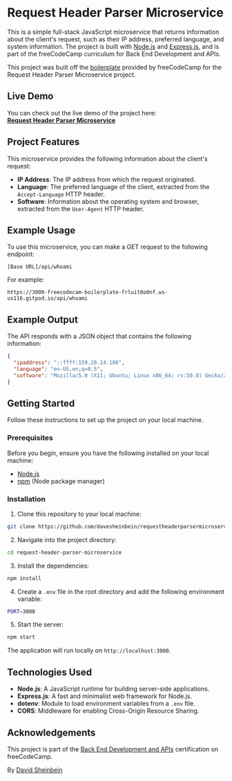 # Request Header Parser Microservice

This is a simple full-stack JavaScript microservice that returns information about the client's request, such as their IP address, preferred language, and system information. The project is built with [Node.js](https://nodejs.org/) and [Express.js](https://expressjs.com/), and is part of the freeCodeCamp curriculum for Back End Development and APIs.

This project was built off the [boilerplate](https://github.com/freeCodeCamp/boilerplate-project-headerparser/) provided by freeCodeCamp for the Request Header Parser Microservice project.

## Live Demo

You can check out the live demo of the project here:  
**[Request Header Parser Microservice](https://3000-freecodecam-boilerplate-frluit0o0nf.ws-us116.gitpod.io/)**

## Project Features

This microservice provides the following information about the client's request:

- **IP Address**: The IP address from which the request originated.
- **Language**: The preferred language of the client, extracted from the `Accept-Language` HTTP header.
- **Software**: Information about the operating system and browser, extracted from the `User-Agent` HTTP header.

## Example Usage

To use this microservice, you can make a GET request to the following endpoint:

```
[Base URL]/api/whoami
```

For example:

```
https://3000-freecodecam-boilerplate-frluit0o0nf.ws-us116.gitpod.io/api/whoami
```

## Example Output

The API responds with a JSON object that contains the following information:

```json
{
  "ipaddress": "::ffff:159.20.14.100",
  "language": "en-US,en;q=0.5",
  "software": "Mozilla/5.0 (X11; Ubuntu; Linux x86_64; rv:50.0) Gecko/20100101 Firefox/50.0"
}
```

## Getting Started

Follow these instructions to set up the project on your local machine.

### Prerequisites

Before you begin, ensure you have the following installed on your local machine:

- [Node.js](https://nodejs.org/) 
- [npm](https://www.npmjs.com/) (Node package manager)

### Installation

1. Clone this repository to your local machine:

```bash
git clone https://github.com/davesheinbein/requestheaderparsermicroservice.git
```

2. Navigate into the project directory:

```bash
cd request-header-parser-microservice
```

3. Install the dependencies:

```bash
npm install
```

4. Create a `.env` file in the root directory and add the following environment variable:

```bash
PORT=3000
```

5. Start the server:

```bash
npm start
```

The application will run locally on `http://localhost:3000`.

## Technologies Used

- **Node.js**: A JavaScript runtime for building server-side applications.
- **Express.js**: A fast and minimalist web framework for Node.js.
- **dotenv**: Module to load environment variables from a `.env` file.
- **CORS**: Middleware for enabling Cross-Origin Resource Sharing.

## Acknowledgements

This project is part of the [Back End Development and APIs](https://www.freecodecamp.org/learn/back-end-development-and-apis/) certification on freeCodeCamp.

By [David Sheinbein](https://davidsheinbeinengineer.com/)


